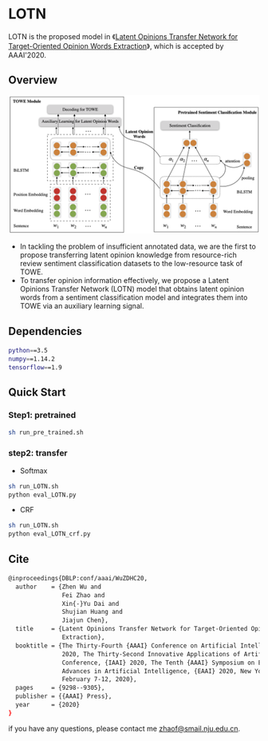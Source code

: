 # LOTN
LOTN is the proposed model in 《[Latent Opinions Transfer Network for Target-Oriented Opinion Words Extraction](https://arxiv.org/pdf/2001.01989.pdf)》, which is accepted by AAAI'2020.

## Overview

<img src="figs/LOTN.png" style="width:200px height:300px" />

- In tackling the problem of insufficient annotated data, we are the first to propose transferring latent opinion knowledge from resource-rich review sentiment classification datasets to the low-resource task of TOWE.
- To transfer opinion information effectively, we propose a Latent Opinions Transfer Network (LOTN) model that obtains latent opinion words from a sentiment classification model and integrates them into TOWE via an auxiliary learning signal.

## Dependencies

```bash
python==3.5
numpy==1.14.2
tensorflow==1.9
```
## Quick Start

### Step1: pretrained
```bash
sh run_pre_trained.sh
```
### step2: transfer
- Softmax
```bash
sh run_LOTN.sh
python eval_LOTN.py
```
- CRF
```bash
sh run_LOTN.sh
python eval_LOTN_crf.py
```
## Cite
```bash
@inproceedings{DBLP:conf/aaai/WuZDHC20,
  author    = {Zhen Wu and
               Fei Zhao and
               Xin{-}Yu Dai and
               Shujian Huang and
               Jiajun Chen},
  title     = {Latent Opinions Transfer Network for Target-Oriented Opinion Words
               Extraction},
  booktitle = {The Thirty-Fourth {AAAI} Conference on Artificial Intelligence, {AAAI}
               2020, The Thirty-Second Innovative Applications of Artificial Intelligence
               Conference, {IAAI} 2020, The Tenth {AAAI} Symposium on Educational
               Advances in Artificial Intelligence, {EAAI} 2020, New York, NY, USA,
               February 7-12, 2020},
  pages     = {9298--9305},
  publisher = {{AAAI} Press},
  year      = {2020}
}
```

if you have any questions, please contact me zhaof@smail.nju.edu.cn.